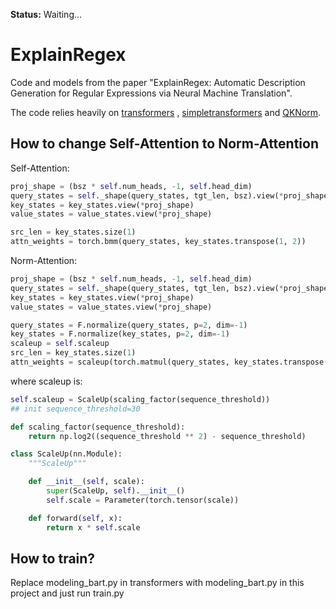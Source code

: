 **Status:** Waiting...

# ExplainRegex

Code and models from the paper "ExplainRegex: Automatic Description Generation for Regular Expressions via Neural Machine Translation".

The code relies heavily on [transformers](https://github.com/huggingface/transformers) , [simpletransformers](https://github.com/ThilinaRajapakse/simpletransformers) and [QKNorm](https://github.com/CyndxAI/QKNorm). 

## How to change Self-Attention to Norm-Attention

Self-Attention:

```python
proj_shape = (bsz * self.num_heads, -1, self.head_dim)
query_states = self._shape(query_states, tgt_len, bsz).view(*proj_shape)
key_states = key_states.view(*proj_shape)
value_states = value_states.view(*proj_shape)

src_len = key_states.size(1)
attn_weights = torch.bmm(query_states, key_states.transpose(1, 2))
```

Norm-Attention:

```python
proj_shape = (bsz * self.num_heads, -1, self.head_dim)
query_states = self._shape(query_states, tgt_len, bsz).view(*proj_shape)
key_states = key_states.view(*proj_shape)
value_states = value_states.view(*proj_shape)

query_states = F.normalize(query_states, p=2, dim=-1)
key_states = F.normalize(key_states, p=2, dim=-1)
scaleup = self.scaleup
src_len = key_states.size(1)
attn_weights = scaleup(torch.matmul(query_states, key_states.transpose(1, 2)))
```

where scaleup is:

```python
self.scaleup = ScaleUp(scaling_factor(sequence_threshold))
## init sequence_threshold=30
```

```python
def scaling_factor(sequence_threshold):
    return np.log2((sequence_threshold ** 2) - sequence_threshold)

class ScaleUp(nn.Module):
    """ScaleUp"""

    def __init__(self, scale):
        super(ScaleUp, self).__init__()
        self.scale = Parameter(torch.tensor(scale))

    def forward(self, x):
        return x * self.scale
```

## How to train?

Replace modeling_bart.py in transformers with modeling_bart.py in this project and just run train.py